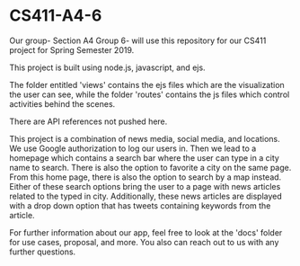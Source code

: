 # CS411-A4-6
Our group- Section A4 Group 6- will use this repository for our CS411 project for Spring Semester 2019.

This project is built using node.js, javascript, and ejs. 

The folder entitled 'views' contains the ejs files which are the visualization the user can see, while the folder
'routes' contains the js files which control activities behind the scenes. 

There are API references not pushed here.

This project is a combination of news media, social media, and locations. We use Google authorization to log our users in.
Then we lead to a homepage which contains a search bar where the user can type in a city name to search. There is also the option to favorite a city on the same page. From this home page, there is also the option to search by a map instead. Either of these search options bring the user to a page with news articles related to the typed in city. Additionally, these news articles are displayed with a drop down option that has tweets containing keywords from the article.

For further information about our app, feel free to look at the 'docs' folder for use cases, proposal, and more. You also can reach out to us with any further questions.
